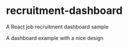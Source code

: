 # recruitment-dashboard
A React job recruitment dashboard sample

A dashboard example with a nice design
